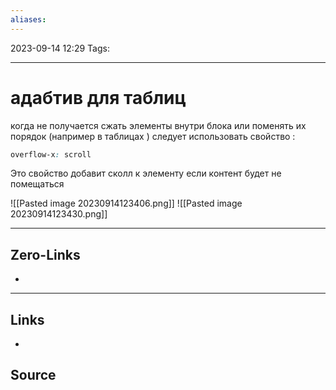 ```yaml
---
aliases:
---
```


2023-09-14 12:29
Tags: 

___

# адабтив для таблиц

когда не получается сжать элементы внутри блока или поменять их порядок (например в таблицах  ) следует использовать свойство :
```css
overflow-x: scroll 
```
Это свойство добавит сколл к элементу если контент будет не помещаться

![[Pasted image 20230914123406.png]]
![[Pasted image 20230914123430.png]]
___

## Zero-Links
-

___

## Links
-

## Source

